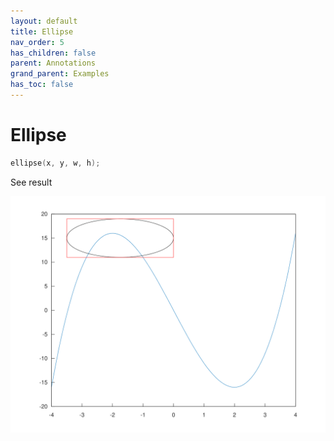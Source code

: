 ```yaml
---
layout: default
title: Ellipse
nav_order: 5
has_children: false
parent: Annotations
grand_parent: Examples
has_toc: false
---
```

# Ellipse

```cpp
ellipse(x, y, w, h);
```


See result

[![example_ellipse_1](ellipse/ellipse_1.svg)](../../../examples/annotations/ellipse/ellipse_1.cpp)





